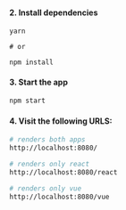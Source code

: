 #### 2. Install dependencies

```
yarn

# or

npm install
```

#### 3. Start the app

```sh
npm start
```

#### 4. Visit the following URLS:

```sh
# renders both apps
http://localhost:8080/

# renders only react
http://localhost:8080/react

# renders only vue
http://localhost:8080/vue
```
